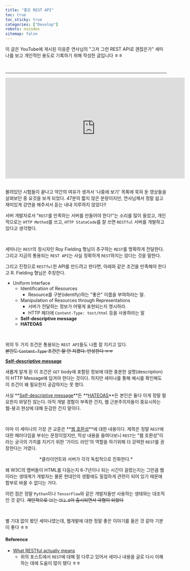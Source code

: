 ```yaml
---
title: "좋은 REST API"
toc: true
toc_sticky: true
categories: ["Develop"]
robots: noindex
sitemap: false
---
```



이 글은 YouTube에 게시된 이응준 연사님의 "그저 그런 REST API로 괜찮은가" 세미나를 보고 개인적인 용도로 기록하기 위해 작성한 글입니다 ㅎㅎ

<br>
<hr>

<div class="img-wrapper">
  <iframe width="560" height="315" src="https://www.youtube-nocookie.com/embed/RP_f5dMoHFc" frameborder="0" allow="accelerometer; autoplay; clipboard-write; encrypted-media; gyroscope; picture-in-picture" allowfullscreen></iframe>
</div><br>

몰려있던 시험들이 끝나고 약간의 여유가 생겨서 '나중에 보기' 목록에 묵혀 둔 영상들을 살펴보던 중 요것을 보게 되었다. 47분의 짧지 않은 분량이지만, 연사님께서 정말 쉽고 재미있게 강연을 해주셔서 듣는 내내 지루하지 않았다!!

서버 개발자로서 "`REST`를 만족하는 서버를 만들어야 한다!"는 소리를 많이 들었고, 개인적으로는 `HTTP Method`를 쓰고, `HTTP StateCode`를 잘 쓰면 `RESTful` 서버를 개발하고 있다고 생각했다.

<br>

세미나는 `REST`의 창시자인 Roy Fielding 형님이 추구하는 `REST`를 명확하게 전달한다. 그리고 지금의 통용되는 `REST API`는 사실 정확하게 `REST`하지는 않다는 것을 말한다.

그리고 진정으로 `RESTful`한 API를 만드려고 한다면, 아래와 같은 조건을 만족해야 한다고 R. Fielding 형님은 주장한다.

- Uniform Interface
  - Identification of Resources
    - Resource를 구분(identify)하는 "좋은" 이름을 부여하라는 말.
  - Manipulation of Resources through Representations
    - 서버가 전달하는 정보가 어떻게 표현되는지 명시하라.
    - HTTP 헤더에 `Content-Type: test/html` 등을 사용하라는 말
  - **Self-descriptive message**
  - **HATEOAS**

<br>

위의 두 가지 조건은 통용되는 `REST API`들도 나름 잘 지키고 있다. <br>
~~본인도 `Content-Type` 조건은 잘 안 지켰다. 반성한다 ㅠㅠ~~

**<u>Self-descriptive message</u>**

새롭게 알게 된 이 조건은 `GET` body에 포함된 정보에 대한 충분한 설명(description)이 HTTP Message에 담겨야 한다는 것이다. 하지만 세미나를 통해 예시를 확인해도 이 조건이 왜 필요한지 공감하지는 못 했다.

사실 **<u>Self-descriptive message</u>**든 **<u>HATEOAS</u>**든 본인은 둘다 이게 정말 필요한지 와닿진 않는다. 아직 개발 경험이 부족한 건지, 웹 근본주의자들이 중요시하는 웹-붕괴 현상에 대해 둔감한 건지 말이다.

<br>

아마 이 세미나의 가장 큰 교훈은 **<u>웹 호환성</u>**에 대한 내용이다. 제목은 정말 `REST`에 대한 패러다임을 부쉬는 문장이었지만, 막상 내용을 들여다보니 `REST`는 "웹 호환성"이라는 궁극의 가치를 지키기 위한 '가이드 라인'의 역할을 하기위해 더 강력한 `REST`를 권장한다는 거였다.

<div class="statement" style="text-align: center;" markdown="1">
  *클라이언트와 서버가 각각 독립적으로 진화한다.*
</div>

왜 W3C의 멤버들이 HTML를 다듬는지 6-7년이나 되는 시간이 걸렸는지는 그만큼 웹이라는 생태계가 개발자는 물론 현대인의 생활에도 밀접하게 관련이 되어 있기 때문에 함부로 바꿀 수 없다는 거다.

이런 점은 정말 `Python`이나 `TensorFlow`와 같은 개발자들만 사용하는 생태와는 대조적인 것 같다. ~~개인적으로 `TF`는 `TF2.0`이 출시되면서 극혐이 되었다~~

<br>

별 기대 없이 봤던 세미나였는데, 웹개발에 대한 정말 좋은 이야기를 들은 것 같아 기분이 좋다 ㅎㅎ


#### Reference
- [What RESTful actually means](https://codewords.recurse.com/issues/five/what-restful-actually-means)
  - 위의 포스트에서 `REST`에 대해 잘 다루고 있어서 세미나 내용을 글로 다시 이해하는 데에 도움이 많이 됐다 ㅎㅎ
